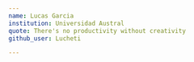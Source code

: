 ```yaml
---
name: Lucas Garcia
institution: Universidad Austral
quote: There's no productivity without creativity
github_user: Lucheti

---
```

